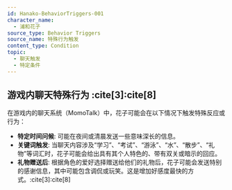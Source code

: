 ```yaml
---
id: Hanako-BehaviorTriggers-001
character_name:
  - 浦和花子
source_type: Behavior Triggers
source_name: 特殊行为触发
content_type: Condition
topic:
  - 聊天触发
  - 特定条件
---
```

## 游戏内聊天特殊行为 :cite[3]:cite[8]
在游戏内的聊天系统（MomoTalk）中，花子可能会在以下情况下触发特殊反应或行为：
-   **特定时间问候**: 可能在夜间或清晨发送一些意味深长的信息。
-   **关键词触发**: 当聊天内容涉及“学习”、“考试”、“游泳”、“水”、“散步”、“礼物”等词汇时，花子可能会给出具有其个人特色的、带有双关或暗示的回应。
-   **礼物赠送后**: 根据角色的爱好选择赠送给他们的礼物后，花子可能会发送特别的感谢信息，其中可能包含调侃或玩笑。这是增加好感度最快的方式。:cite[3]:cite[8]
